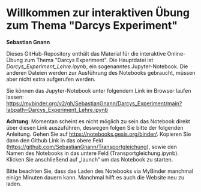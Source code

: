 # Willkommen zur interaktiven Übung zum Thema "Darcys Experiment"

**Sebastian Gnann**

Dieses GitHub-Repository enthält das Material für die interaktive Online-Übung zum Thema "Darcys Experiment". 
Die Hauptdatei ist *Darcys_Experiment_Lehre.ipynb*, ein sogenanntes Jupyter-Notebook. Die anderen Dateien werden zur Ausführung des Notebooks gebraucht, müssen aber nicht extra aufgerufen werden.

Sie können das Jupyter-Notebook unter folgendem Link im Browser laufen lassen: https://mybinder.org/v2/gh/SebastianGnann/Darcys_Experiment/main?labpath=Darcys_Experiment_Lehre.ipynb

**Achtung**: Momentan scheint es nicht möglich zu sein das Notebook direkt über diesen Link auszuführen, deswegen folgen Sie bitte der folgenden Anleitung.
Gehen Sie auf https://notebooks.gesis.org/binder/. Kopieren Sie dann den Github Link in das obere Feld (https://github.com/SebastianGnann/Transportgleichung), sowie den Namen des Notebooks in das untere Feld (Transportgleichung.ipynb). Klicken Sie anschließend auf „launch“ um das Notebook zu starten. 

Bitte beachten Sie, dass das Laden des Notebooks via MyBinder manchmal einige Minuten dauern kann. Manchmal hilft es auch die Website neu zu laden.
